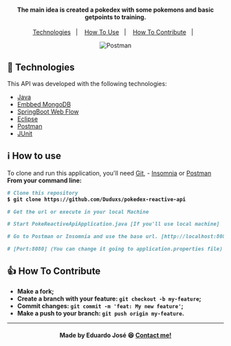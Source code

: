 <h4 align="center">
  <p>The main idea is created a pokedex with some pokemons and basic getpoints to training.</p>
</h4>

<p align="center">
  <a href="#rocket-technologies">Technologies</a>&nbsp;&nbsp;&nbsp;|&nbsp;&nbsp;&nbsp;
  <a href="#information_source-how-to-use">How To Use</a>&nbsp;&nbsp;&nbsp;|&nbsp;&nbsp;&nbsp;
  <a href="#thumbsup-how-to-contribute">How To Contribute</a>&nbsp;&nbsp;&nbsp;|&nbsp;&nbsp;&nbsp;
</p>

<p align="center">
<img alt="Postman" src="https://ik.imagekit.io/27ewoxssse/image_postman_7PcQqCEkxB.png"> 
</p>

## :rocket: Technologies

This API was developed with the following technologies:

-  [Java](https://www.java.com/pt_BR/)
-  [Embbed MongoDB](https://mvnrepository.com/artifact/de.flapdoodle.embed/de.flapdoodle.embed.mongo)
-  [SpringBoot Web Flow](https://spring.io/projects/spring-webflow)
-  [Eclipse](https://www.eclipse.org/downloads/)
-  [Postman](https://www.postman.com/)
-  [JUnit](https://junit.org/junit5/)

## :information_source: How to use

To clone and run this application, you'll need [Git](https://git-scm.com), - [Insomnia](https://insomnia.rest/download/) or [Postman](https://www.postman.com/) <b>From your command line:

```bash
# Clone this repository
$ git clone https://github.com/Duduxs/pokedex-reactive-api

# Get the url or execute in your local Machine

# Start PokeReactiveApiApplication.java [If you'll use local machine]

# Go to Postman or Insomnia and use the base url. [http://localhost:8080/pokemons] or [ec2-18-222-208-194.us-east-2.compute.amazonaws.com:8080/pokemons]

# [Port:8080] (You can change it going to application.properties file)

```

## :thumbsup: How To Contribute

-  Make a fork;
-  Create a branch with your feature: `git checkout -b my-feature`;
-  Commit changes: `git commit -m 'feat: My new feature'`;
-  Make a push to your branch: `git push origin my-feature`.

---

<h4 align="center">
    Made by Eduardo José 😆 <a href="https://www.linkedin.com/in/eduarddojose/" target="_blank">Contact me!</a>
</h4>

